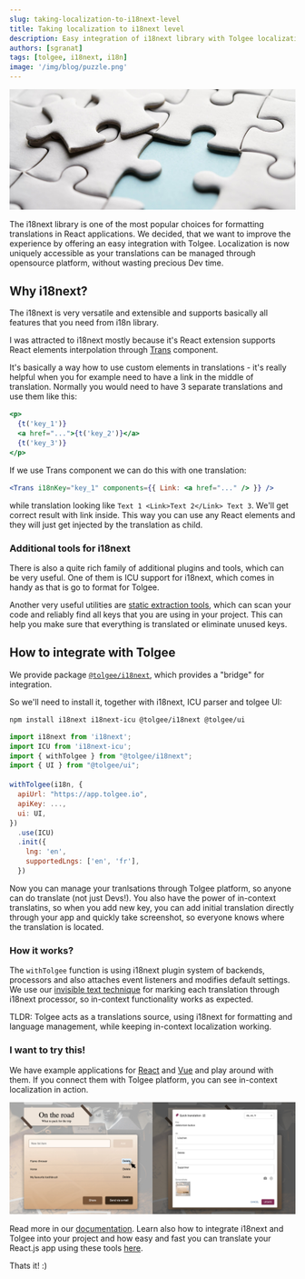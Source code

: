 ```yaml
---
slug: taking-localization-to-i18next-level
title: Taking localization to i18next level
description: Easy integration of i18next library with Tolgee localization tool without wasting time of developers while keeping in-context localization feature working.
authors: [sgranat]
tags: [tolgee, i18next, i18n]
image: '/img/blog/puzzle.png'
---
```


![Missing piece](/img/blog/puzzle.png)

The i18next library is one of the most popular choices for formatting translations in React applications. We decided, that we want to improve the experience by offering an easy integration with Tolgee. Localization is now uniquely accessible as your translations can be managed through opensource platform, without wasting precious Dev time.

<!--truncate-->

## Why i18next?

The i18next is very versatile and extensible and supports basically all features that you need from i18n library.

I was attracted to i18next mostly because it's React extension supports React elements interpolation through [Trans](https://react.i18next.com/latest/trans-component) component.

It's basically a way how to use custom elements in translations - it's really helpful when you for example need to have a link in the middle of translation. Normally you would need to have 3 separate translations and use them like this:

```jsx
<p>
  {t('key_1')}
  <a href="...">{t('key_2')}</a>
  {t('key_3')}
</p>
```

If we use Trans component we can do this with one translation:

```jsx
<Trans i18nKey="key_1" components={{ Link: <a href="..." /> }} />
```

while translation looking like `Text 1 <Link>Text 2</Link> Text 3`.
We'll get correct result with link inside. This way you can use any React elements and they will just get injected by the translation as child.

### Additional tools for i18next

There is also a quite rich family of additional plugins and tools, which can be very useful. One of them is ICU support for i18next, which comes in handy as that is go to format for Tolgee.

Another very useful utilities are [static extraction tools](https://www.i18next.com/how-to/extracting-translations), which can scan your code and reliably find all keys that you are using in your project. This can help you make sure that everything is translated or eliminate unused keys.

## How to integrate with Tolgee

We provide package [`@tolgee/i18next`](https://www.npmjs.com/package/@tolgee/i18next), which provides a "bridge" for integration.

So we'll need to install it, together with i18next, ICU parser and tolgee UI:

```
npm install i18next i18next-icu @tolgee/i18next @tolgee/ui
```

```js
import i18next from 'i18next';
import ICU from 'i18next-icu';
import { withTolgee } from "@tolgee/i18next";
import { UI } from "@tolgee/ui";

withTolgee(i18n, {
  apiUrl: "https://app.tolgee.io",
  apiKey: ...,
  ui: UI,
})
  .use(ICU)
  .init({
    lng: 'en',
    supportedLngs: ['en', 'fr'],
  })
```

Now you can manage your tranlsations through Tolgee platform, so anyone can do translate (not just Devs!). You also have the power of in-context translatins, so when you add new key, you can add initial translation directly through your app and quickly take screenshot, so everyone knows where the translation is located.

### How it works?

The `withTolgee` function is using i18next plugin system of backends, processors and also attaches event listeners and modifies default settings. We use our [invisible text technique](2021-12-17-invisible-characters-for-better-localization.md) for marking each translation through i18next processor, so in-context functionality works as expected.

TLDR: Tolgee acts as a translations source, using i18next for formatting and language management, while keeping in-context localization working.

### I want to try this!

We have example applications for [React](https://github.com/tolgee/react-i18next-example) and [Vue](https://github.com/tolgee/vue-i18next-example) and play around with them. If you connect them with Tolgee platform, you can see in-context localization in action.

![In-context example](/img/blog/i18next/incontext.jpg)

Read more in our [documentation](/docs/sdk/integrations/i18next/installation).
Learn also how to integrate i18next and Tolgee into your project and how easy and fast you can translate your React.js app using these tools [here](/blog/super-fast-react-localization-i18n-with-i18next-and-tolgee).

Thats it! :)
